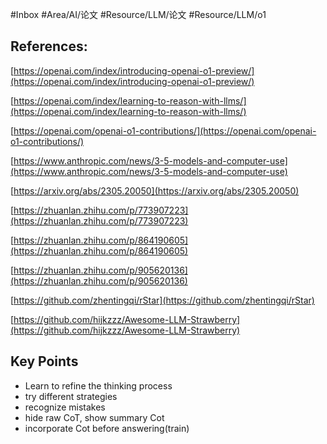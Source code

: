 #Inbox #Area/AI/论文 #Resource/LLM/论文 #Resource/LLM/o1

## References:

[https://openai.com/index/introducing-openai-o1-preview/](https://openai.com/index/introducing-openai-o1-preview/)

[https://openai.com/index/learning-to-reason-with-llms/](https://openai.com/index/learning-to-reason-with-llms/)

[https://openai.com/openai-o1-contributions/](https://openai.com/openai-o1-contributions/)

[https://www.anthropic.com/news/3-5-models-and-computer-use](https://www.anthropic.com/news/3-5-models-and-computer-use)

[https://arxiv.org/abs/2305.20050](https://arxiv.org/abs/2305.20050)

[https://zhuanlan.zhihu.com/p/773907223](https://zhuanlan.zhihu.com/p/773907223)

[https://zhuanlan.zhihu.com/p/864190605](https://zhuanlan.zhihu.com/p/864190605)

[https://zhuanlan.zhihu.com/p/905620136](https://zhuanlan.zhihu.com/p/905620136)

[https://github.com/zhentingqi/rStar](https://github.com/zhentingqi/rStar)

[https://github.com/hijkzzz/Awesome-LLM-Strawberry](https://github.com/hijkzzz/Awesome-LLM-Strawberry)

## Key Points

- Learn to refine the thinking process
- try different strategies
- recognize mistakes
- hide raw CoT, show summary Cot
- incorporate Cot before answering(train)